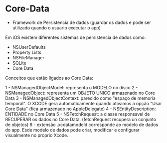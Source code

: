 # Core-Data

- Framework de Persistencia de dados (guardar os dados e pode ser utilizado quando o usuario executar o app)

Em iOS existem diferentes sistemas de persistencia de dados como:
- NSUserDefaults
- Property Lists
- NSFileManager
- SQLite
- Core Data

Conceitos que estão ligados ao Core Data:

1 - NSManagedObjectModel: representa o MODELO no disco
2 - NSManagedObject: representa um OBJETO UNICO armazenado no Core Data
3 - NSManagedObjectContext: parecido como "espaço de memoria temporal". O XCODE gera automaticamente quando ativamos a opção "Usar Core Data" (fica armazenado no AppleDelegate)
4 - NSEntityDescription: ENTIDADE no Core Data
5 - NSFetchRequest: a classe responsavel de RECUPERAR os dados no Core Data. (fetchRequest  recupera un conjunto de objetos)
6 - extensão .xcdatamodeld  corresponde ao modelo de dados do app. Esde modelo de dados pode criar, modificar e configurar visualmente no proprio Xcode.
